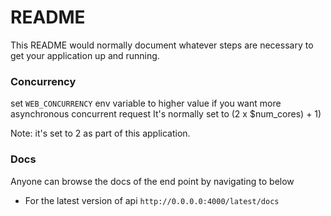 # README #

This README would normally document whatever steps are necessary to get your application up and running.

### Concurrency
set ```WEB_CONCURRENCY``` env variable to higher value if you want more asynchronous concurrent request
It's normally set to (2 x $num_cores) + 1)

Note: it's set to 2 as part of this application.

### Docs
Anyone can browse the docs of the end point by navigating to below 

- For the latest version of api ```http://0.0.0.0:4000/latest/docs``` 

